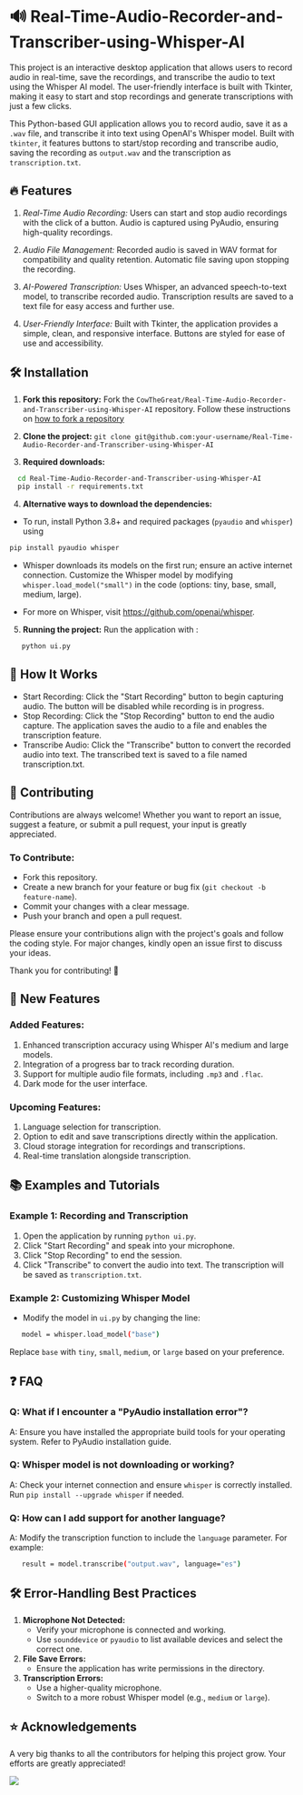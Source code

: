 # 🔊 Real-Time-Audio-Recorder-and-Transcriber-using-Whisper-AI

This project is an interactive desktop application that allows users to record audio in real-time, save the recordings, and transcribe the audio to text using the Whisper AI model. The user-friendly interface is built with Tkinter, making it easy to start and stop recordings and generate transcriptions with just a few clicks.

This Python-based GUI application allows you to record audio, save it as a `.wav` file, and transcribe it into text using OpenAI's Whisper model. Built with `tkinter`, it features buttons to start/stop recording and transcribe audio, saving the recording as `output.wav` and the transcription as `transcription.txt`.

## 🔥 Features

1. _Real-Time Audio Recording:_
   Users can start and stop audio recordings with the click of a button. Audio is captured using PyAudio, ensuring high-quality recordings.

2. _Audio File Management:_
   Recorded audio is saved in WAV format for compatibility and quality retention. Automatic file saving upon stopping the recording.

3. _AI-Powered Transcription:_
   Uses Whisper, an advanced speech-to-text model, to transcribe recorded audio. Transcription results are saved to a text file for easy access and further use.

4. _User-Friendly Interface:_
   Built with Tkinter, the application provides a simple, clean, and responsive interface. Buttons are styled for ease of use and accessibility.

## 🛠️ Installation

1. **Fork this repository:** Fork the `CowTheGreat/Real-Time-Audio-Recorder-and-Transcriber-using-Whisper-AI` repository. Follow these instructions on [how to fork a repository](https://docs.github.com/en/pull-requests/collaborating-with-pull-requests/working-with-forks/fork-a-repo)

2. **Clone the project:** `git clone git@github.com:your-username/Real-Time-Audio-Recorder-and-Transcriber-using-Whisper-AI`

3. **Required downloads:**

```bash
  cd Real-Time-Audio-Recorder-and-Transcriber-using-Whisper-AI
  pip install -r requirements.txt
```

4. **Alternative ways to download the dependencies:**

- To run, install Python 3.8+ and required packages (`pyaudio` and `whisper`) using

```bash
pip install pyaudio whisper
```

- Whisper downloads its models on the first run; ensure an active internet connection. Customize the Whisper model by modifying `whisper.load_model("small")` in the code (options: tiny, base, small, medium, large).

- For more on Whisper, visit https://github.com/openai/whisper.

5. **Running the project:**
   Run the application with :

```bash
   python ui.py
```

## 🚀 How It Works

- Start Recording: Click the "Start Recording" button to begin capturing audio. The button will be disabled while recording is in progress.
- Stop Recording: Click the "Stop Recording" button to end the audio capture. The application saves the audio to a file and enables the transcription feature.
- Transcribe Audio: Click the "Transcribe" button to convert the recorded audio into text. The transcribed text is saved to a file named transcription.txt.

## 🙌 Contributing

Contributions are always welcome! Whether you want to report an issue, suggest a feature, or submit a pull request, your input is greatly appreciated.

### **To Contribute:**

- Fork this repository.
- Create a new branch for your feature or bug fix (`git checkout -b feature-name`).
- Commit your changes with a clear message.
- Push your branch and open a pull request.

Please ensure your contributions align with the project's goals and follow the coding style. For major changes, kindly open an issue first to discuss your ideas.

Thank you for contributing! 🎉

## 🌟 New Features
### Added Features:
1. Enhanced transcription accuracy using Whisper AI's medium and large models.
2. Integration of a progress bar to track recording duration.
3. Support for multiple audio file formats, including `.mp3` and `.flac`.
4. Dark mode for the user interface.
### Upcoming Features:
1. Language selection for transcription.
2. Option to edit and save transcriptions directly within the application.
3. Cloud storage integration for recordings and transcriptions.
4. Real-time translation alongside transcription.

## 📚 Examples and Tutorials
### Example 1: Recording and Transcription
1. Open the application by running `python ui.py`.
2. Click "Start Recording" and speak into your microphone.
3. Click "Stop Recording" to end the session.
4. Click "Transcribe" to convert the audio into text. The transcription will be saved as `transcription.txt`.
### Example 2: Customizing Whisper Model
- Modify the model in `ui.py` by changing the line:
```bash
   model = whisper.load_model("base")
```
   Replace `base` with `tiny`, `small`, `medium`, or `large` based on your preference.

## ❓ FAQ
### **Q: What if I encounter a "PyAudio installation error"?**

A: Ensure you have installed the appropriate build tools for your operating system. Refer to PyAudio installation guide.

### **Q: Whisper model is not downloading or working?**

A: Check your internet connection and ensure `whisper` is correctly installed. Run `pip install --upgrade whisper` if needed.

### **Q: How can I add support for another language?**

A: Modify the transcription function to include the `language` parameter. For example:
```bash
   result = model.transcribe("output.wav", language="es")
```

## 🛠️ Error-Handling Best Practices
1. **Microphone Not Detected:**
   - Verify your microphone is connected and working.
   - Use `sounddevice` or `pyaudio` to list available devices and select the correct one.
2. **File Save Errors:**
   - Ensure the application has write permissions in the directory.
3. **Transcription Errors:**
   - Use a higher-quality microphone.
   - Switch to a more robust Whisper model (e.g., `medium` or `large`).

## ⭐️ Acknowledgements

A very big thanks to all the contributors for helping this project grow. Your efforts are greatly appreciated!

<a href="https://github.com/CowTheGreat/Real-Time-Audio-Recorder-and-Transcriber-using-Whisper-AI/graphs/contributors">
  <img src="https://contrib.rocks/image?repo=CowTheGreat/Real-Time-Audio-Recorder-and-Transcriber-using-Whisper-AI" />
</a>
